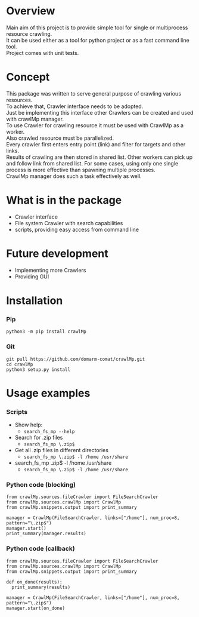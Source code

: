 # Overview #

Main aim of this project is to provide simple tool for single or multiprocess resource crawling.  
It can be used either as a tool for python project or as a fast command line tool.  
Project comes with unit tests. 

# Concept #

This package was written to serve general purpose of crawling various resources.  
To achieve that, Crawler interface needs to be adopted.  
Just be implementing this interface other Crawlers can be created and used with crawlMp manager.  
To use Crawler for crawling resource it must be used with CrawlMp as a worker.  
Also crawled resource must be parallelized.  
Every crawler first enters entry point (link) and filter for targets and other links.  
Results of crawling are then stored in shared list.
Other workers can pick up and follow link from shared list.
For some cases, using only one single process is more effective than spawning multiple processes.  
CrawlMp manager does such a task effectively as well.  

# What is in the package #

- Crawler interface
- File system Crawler with search capabilities
- scripts, providing easy access from command line 

# Future development #

- Implementing more Crawlers
- Providing GUI

# Installation #

### Pip ###
`python3 -m pip install crawlMp`

### Git ###
`git pull https://github.com/domarm-comat/crawlMp.git`  
`cd crawlMp`  
`python3 setup.py install`  

# Usage examples #

### Scripts ###

* Show help:
  * `search_fs_mp --help`
* Search for .zip files
  * `search_fs_mp \.zip$`
* Get all .zip files in different directories
  * `search_fs_mp \.zip$ -l /home /usr/share`
* search_fs_mp \.zip$ -l /home /usr/share
  * `search_fs_mp \.zip$ -l /home /usr/share`

### Python code (blocking) ###

```
from crawlMp.sources.fileCrawler import FileSearchCrawler
from crawlMp.sources.crawlMp import CrawlMp
from crawlMp.snippets.output import print_summary

manager = CrawlMp(FileSearchCrawler, links=["/home"], num_proc=8, pattern="\.zip$")
manager.start()
print_summary(manager.results)
```

### Python code (callback) ###

```
from crawlMp.sources.fileCrawler import FileSearchCrawler
from crawlMp.sources.crawlMp import CrawlMp
from crawlMp.snippets.output import print_summary

def on_done(results):
  print_summary(results)

manager = CrawlMp(FileSearchCrawler, links=["/home"], num_proc=8, pattern="\.zip$")
manager.start(on_done)
```
